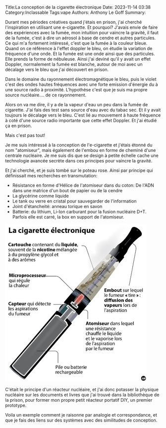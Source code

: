 Title:La conception de la cigarette électronique
Date: 2023-11-14 03:38
Category:Inclassable
Tags:vape
Authors: Anthony Le Goff
Summary:

Durant mes périodes créatives quand j'étais en prison, j'ai cherché l'inspiration en utilisant une e-cigarette. Et pourquoi? J'avais envie de faire des expériences avec la fumée, mon intuition pour vaincre la gravité, il faut de la fumée, c'est à dire un aérosol à base de cendre et autres particules. Ce qui m'a fortement intéressé, c'est que la fumée à la couleur bleue. Quand on ce référence à l'effet doppler le bleu, on étudie la variation de fréquence d'une onde. Et la fumée est une onde ainsi que des particules. Elle prends la forme de nébuleuse. Ainsi j'ai deviné qu'il y avait un effet Doppler, normalement la fumée est blanche, autour de moi avec un décalage vers le bleu que j'ai découvert en prison. 

Dans le domaine du rayonnement électromagnétique le bleu, puis le violet c'est des ondes hautes fréquences avec une forte emission d'énergie du à une source radio à proximité. L'hypothèse c'est que je suis ma propre source nucléaire.... de ce rayonnement.

Alors on va me dire, il y a de la vapeur d'eau un peu dans la fumée de cigarette. J'ai fais des test sans source d'eau avec du tabac sec. Et il y avait toujours le décalage vers le bleu. C'est lié au mouvement à haute fréquence à coté d'une source radio importante que cette effet Doppler. Et j'ai étudié ça en prison. 

Mais c'est pas tout!

Je me suis intéressé à la conception de l'e-cigarette et j'étais étonné du nom "atomiseur", mais également de l'embou en forme de cheminé d'une centrale nucléaire. Je me suis dis que se design à petite échelle cache une technologie avancée secrète dans ces principes pour vaincre la gravité. 

Et j'ai cherché, et je suis tombé sur le poteau rose. Ainsi par principe qui définissait mes recherches en transmutation:

* Résistance en forme d'Hélice de l'atomiseur dans du coton: De l'ADN dans une matrice d'un bout de papier ou de la cendre
* La glycérine comme liquide
* Le tank ou verre en cristal pour sauvegarder de l'information
* Joint d'étancheité: anneau torique en savon
* Batterie: du lithium, Li-Ion carburant pour la fusion nucléaire D+T. Parfois elle est carré, la box en support de l'atomiseur.

![schema](images/schema-ecig.jpg)

C'était le principe d'un réacteur nucléaire, et j'ai donc potasser la physique nucléaire sur les documents et livres que j'ai trouvé dans la bibliothèque de la prison, pour former mon propre petit réacteur portatif DIY, un premier prototype. 

Voila un exemple comment je raisonne par analogie et correspondance, et que je fais des liens sur des systèmes avec des similitudes de conception.